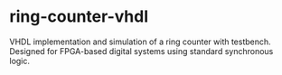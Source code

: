 # ring-counter-vhdl
VHDL implementation and simulation of a ring counter with testbench. Designed for FPGA-based digital systems using standard synchronous logic.
